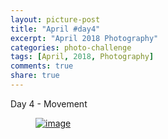 ```yaml
---
layout: picture-post
title: "April #day4"
excerpt: "April 2018 Photography"
categories: photo-challenge
tags: [April, 2018, Photography]
comments: true
share: true
---
```

Day 4 - Movement


<figure>
	<a href="{{site.url}}/images/photo-challenge/april-2018/day4.jpeg"><img src="{{site.url}}/images/photo-challenge/april-2018/day4.jpeg" alt="image"></a>
</figure>
